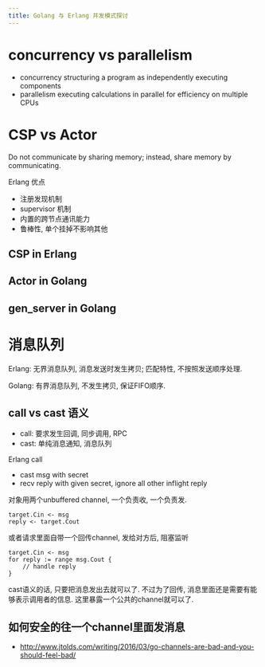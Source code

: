 ```yaml
---
title: Golang 与 Erlang 并发模式探讨
---
```


# concurrency vs parallelism

- concurrency structuring a program as independently executing components
- parallelism executing calculations in parallel for efficiency on multiple CPUs

# CSP vs Actor

Do not communicate by sharing memory; instead, share memory by communicating.

Erlang 优点

- 注册发现机制
- supervisor 机制
- 内置的跨节点通讯能力
- 鲁棒性, 单个挂掉不影响其他

## CSP in Erlang

## Actor in Golang

## gen_server in Golang

# 消息队列

Erlang: 无界消息队列, 消息发送时发生拷贝; 匹配特性, 不按照发送顺序处理.

Golang: 有界消息队列, 不发生拷贝, 保证FIFO顺序.

## call vs cast 语义

- call: 要求发生回调, 同步调用, RPC
- cast: 单纯消息通知, 消息队列

Erlang call

- cast msg with secret
- recv reply with given secret, ignore all other inflight reply

对象用两个unbuffered channel, 一个负责收, 一个负责发.

	target.Cin <- msg
	reply <- target.Cout
	
或者请求里面自带一个回传channel, 发给对方后, 阻塞监听

	target.Cin <- msg
	for reply := range msg.Cout {
		// handle reply
	}
	
cast语义的话, 只要把消息发出去就可以了. 不过为了回传, 消息里面还是需要有能够表示调用者的信息. 
这里暴露一个公共的channel就可以了.

## 如何安全的往一个channel里面发消息

- <http://www.jtolds.com/writing/2016/03/go-channels-are-bad-and-you-should-feel-bad/>

